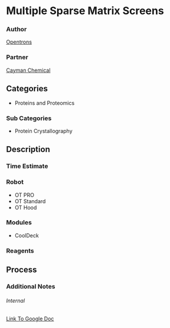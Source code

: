 # Multiple Sparse Matrix Screens

### Author
[Opentrons](url)

### Partner
[Cayman Chemical](https://www.caymanchem.com/Home)

## Categories
* Proteins and Proteomics

### Sub Categories
* Protein Crystallography

## Description

### Time Estimate

### Robot
* OT PRO 
* OT Standard
* OT Hood

### Modules
* CoolDeck

### Reagents

## Process

### Additional Notes

###### Internal
[Link To Google Doc](https://docs.google.com/document/d/1WGj4d8c-9BW3vRmw6dpqWYS4Q06Uj2jqbDSgz4xrUH0/edit)